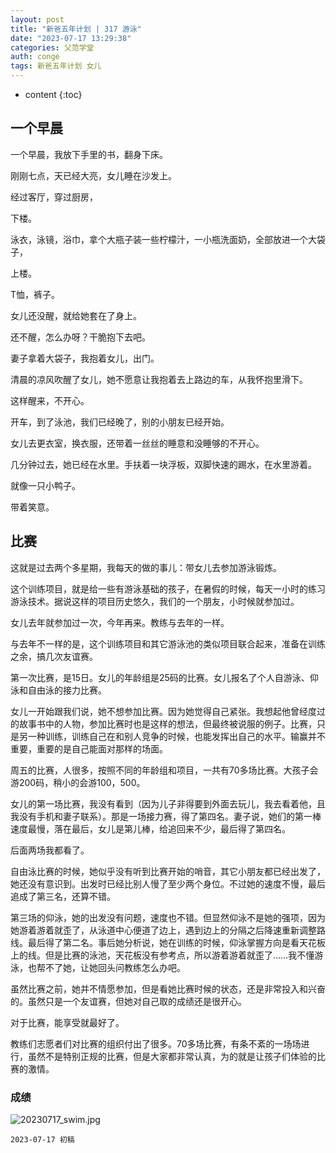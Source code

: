 ```yaml
---
layout: post
title: "新爸五年计划 | 317 游泳"
date: "2023-07-17 13:29:38"
categories: 父范学堂
auth: conge
tags: 新爸五年计划 女儿 
---
```

* content
{:toc}

## 一个早晨

一个早晨，我放下手里的书，翻身下床。

刚刚七点，天已经大亮，女儿睡在沙发上。

经过客厅，穿过厨房，

下楼。

泳衣，泳镜，浴巾，拿个大瓶子装一些柠檬汁，一小瓶洗面奶，全部放进一个大袋子，

上楼。

T恤，裤子。

女儿还没醒，就给她套在了身上。





还不醒，怎么办呀？干脆抱下去吧。

妻子拿着大袋子，我抱着女儿，出门。

清晨的凉风吹醒了女儿，她不愿意让我抱着去上路边的车，从我怀抱里滑下。

这样醒来，不开心。

开车，到了泳池，我们已经晚了，别的小朋友已经开始。

女儿去更衣室，换衣服，还带着一丝丝的睡意和没睡够的不开心。

几分钟过去，她已经在水里。手扶着一块浮板，双脚快速的踢水，在水里游着。

就像一只小鸭子。

带着笑意。

## 比赛

这就是过去两个多星期，我每天的做的事儿：带女儿去参加游泳锻炼。

这个训练项目，就是给一些有游泳基础的孩子，在暑假的时候，每天一小时的练习游泳技术。据说这样的项目历史悠久，我们的一个朋友，小时候就参加过。

女儿去年就参加过一次，今年再来。教练与去年的一样。

与去年不一样的是，这个训练项目和其它游泳池的类似项目联合起来，准备在训练之余，搞几次友谊赛。

第一次比赛，是15日。女儿的年龄组是25码的比赛。女儿报名了个人自游泳、仰泳和自由泳的接力比赛。

女儿一开始跟我们说，她不想参加比赛。因为她觉得自己紧张。我想起他曾经度过的故事书中的人物，参加比赛时也是这样的想法，但最终被说服的例子。比赛，只是另一种训练，训练自己在和别人竞争的时候，也能发挥出自己的水平。输赢并不重要，重要的是自己能面对那样的场面。

周五的比赛，人很多，按照不同的年龄组和项目，一共有70多场比赛。大孩子会游200码，稍小的会游100，500。

女儿的第一场比赛，我没有看到（因为儿子非得要到外面去玩儿，我去看着他，且我没有手机和妻子联系）。那是一场接力赛，得了第四名。妻子说，她们的第一棒速度最慢，落在最后，女儿是第儿棒，给追回来不少，最后得了第四名。

后面两场我都看了。

自由泳比赛的时候，她似乎没有听到比赛开始的哨音，其它小朋友都已经出发了，她还没有意识到。出发时已经比别人慢了至少两个身位。不过她的速度不慢，最后追成了第三名，还算不错。

第三场的仰泳，她的出发没有问题，速度也不错。但显然仰泳不是她的强项，因为她游着游着就歪了，从泳道中心便道了边上，遇到边上的分隔之后降速重新调整路线。最后得了第二名。事后她分析说，她在训练的时候，仰泳掌握方向是看天花板上的线。但是比赛的泳池，天花板没有参考点，所以游着游着就歪了……我不懂游泳，也帮不了她，让她回头问教练怎么办吧。

虽然比赛之前，她并不情愿参加，但是看她比赛时候的状态，还是非常投入和兴奋的。虽然只是一个友谊赛，但她对自己取的成绩还是很开心。

对于比赛，能享受就最好了。

教练们志愿者们对比赛的组织付出了很多。70多场比赛，有条不紊的一场场进行，虽然不是特别正规的比赛，但是大家都非常认真，为的就是让孩子们体验的比赛的激情。

### 成绩

![20230717_swim.jpg](https://s2.loli.net/2023/07/18/let9Db1MvUOsB5a.jpg)

```
2023-07-17 初稿

